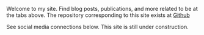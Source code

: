 Welcome to my site. Find blog posts, publications, and more related to be at the tabs above. The repository corresponding to this site exists at [Github](http://github.com/royforestano.github.io)

See social media connections below. This site is still under construction.
